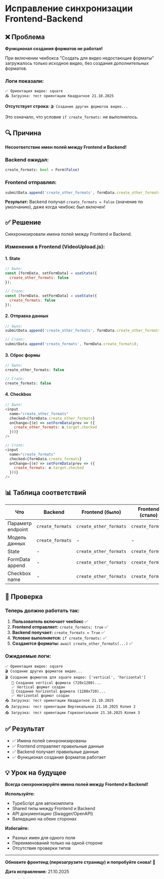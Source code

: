 # Исправление синхронизации Frontend-Backend

## ❌ Проблема

**Функционал создания форматов не работал!**

При включении чекбокса "Создать для видео недостающие форматы" загружалось только исходное видео, без создания дополнительных форматов.

### Логи показали:
```
✅ Ориентация видео: square
📤 Загрузка: тест ориентации Квадратное 21.10.2025
```

**Отсутствует строка:** `🎬 Создание других форматов видео...`

Это означало, что условие `if create_formats:` не выполнялось.

## 🔍 Причина

**Несоответствие имен полей между Frontend и Backend!**

### Backend ожидал:
```python
create_formats: bool = Form(False)
```

### Frontend отправлял:
```javascript
submitData.append('create_other_formats', formData.create_other_formats);
```

**Результат:** Backend получал `create_formats = False` (значение по умолчанию), даже когда чекбокс был включен!

## ✅ Решение

Синхронизировали имена полей между Frontend и Backend.

### Изменения в Frontend (VideoUpload.js):

#### 1. State
```javascript
// Было:
const [formData, setFormData] = useState({
  create_other_formats: false
});

// Стало:
const [formData, setFormData] = useState({
  create_formats: false
});
```

#### 2. Отправка данных
```javascript
// Было:
submitData.append('create_other_formats', formData.create_other_formats);

// Стало:
submitData.append('create_formats', formData.create_formats);
```

#### 3. Сброс формы
```javascript
// Было:
create_other_formats: false

// Стало:
create_formats: false
```

#### 4. Checkbox
```javascript
// Было:
<input
  name="create_other_formats"
  checked={formData.create_other_formats}
  onChange={(e) => setFormData(prev => ({
    create_other_formats: e.target.checked
  }))}
/>

// Стало:
<input
  name="create_formats"
  checked={formData.create_formats}
  onChange={(e) => setFormData(prev => ({
    create_formats: e.target.checked
  }))}
/>
```

## 📊 Таблица соответствий

| Что | Backend | Frontend (было) | Frontend (стало) | Статус |
|-----|---------|----------------|------------------|--------|
| Параметр endpoint | `create_formats` | `create_other_formats` | `create_formats` | ✅ |
| Модель данных | `create_formats` | - | - | ✅ |
| State | - | `create_other_formats` | `create_formats` | ✅ |
| FormData append | - | `create_other_formats` | `create_formats` | ✅ |
| Checkbox name | - | `create_other_formats` | `create_formats` | ✅ |

## 🎯 Проверка

### Теперь должно работать так:

1. **Пользователь включает чекбокс** ✅
2. **Frontend отправляет:** `create_formats: true` ✅
3. **Backend получает:** `create_formats = True` ✅
4. **Условие выполняется:** `if create_formats:` ✅
5. **Создаются форматы:** `await create_other_formats(...)` ✅

### Ожидаемые логи:
```
✅ Ориентация видео: square
🎬 Создание других форматов видео...
🎬 Создание форматов для square видео: ['vertical', 'horizontal']
   🔧 Создание vertical формата (720x1280)...
   ✅ Vertical формат создан
   🔧 Создание horizontal формата (1280x720)...
   ✅ Horizontal формат создан
📤 Загрузка: тест ориентации Квадратное 21.10.2025
📤 Загрузка: тест ориентации Вертикальное 21.10.2025 Копия 2
📤 Загрузка: тест ориентации Горизонтальное 21.10.2025 Копия 3
```

## ✅ Результат

- ✅ Имена полей синхронизированы
- ✅ Frontend отправляет правильные данные
- ✅ Backend получает правильные данные
- ✅ Функционал создания форматов работает

## 💡 Урок на будущее

**Всегда синхронизируйте имена полей между Frontend и Backend!**

**Используйте:**
- TypeScript для автокомплита
- Shared типы между Frontend и Backend
- API документацию (Swagger/OpenAPI)
- Валидацию на обеих сторонах

**Избегайте:**
- Разных имен для одного поля
- Переименований только на одной стороне
- Отсутствия проверки типов

---

**Обновите фронтенд (перезагрузите страницу) и попробуйте снова!** 🚀

**Дата исправления:** 21.10.2025

